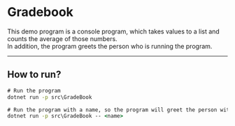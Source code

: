 # Gradebook
This demo program is a console program, which takes values to a list and counts the average of those numbers.<br/>
In addition, the program greets the person who is running the program.

---

## How to run?
```cmd
# Run the program
dotnet run -p src\GradeBook

# Run the program with a name, so the program will greet the person with that name
dotnet run -p src\GradeBook -- <name>
```
